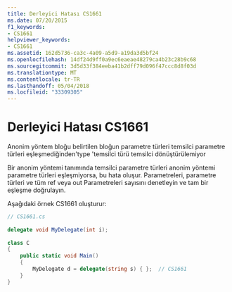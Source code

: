 ```yaml
---
title: Derleyici Hatası CS1661
ms.date: 07/20/2015
f1_keywords:
- CS1661
helpviewer_keywords:
- CS1661
ms.assetid: 162d5736-ca3c-4a09-a5d9-a19da3d5bf24
ms.openlocfilehash: 14df24d9ff0a9ec6eaeae48279ca4b23c28b9c68
ms.sourcegitcommit: 3d5d33f384eeba41b2dff79d096f47ccc8d8f03d
ms.translationtype: MT
ms.contentlocale: tr-TR
ms.lasthandoff: 05/04/2018
ms.locfileid: "33309305"
---
```

# <a name="compiler-error-cs1661"></a>Derleyici Hatası CS1661
Anonim yöntem bloğu belirtilen bloğun parametre türleri temsilci parametre türleri eşleşmediğinden'type 'temsilci türü temsilci dönüştürülemiyor  
  
 Bir anonim yöntemi tanımında temsilci parametre türleri anonim yöntemi parametre türleri eşleşmiyorsa, bu hata oluşur. Parametreleri, parametre türleri ve tüm ref veya out Parametreleri sayısını denetleyin ve tam bir eşleşme doğrulayın.  
  
 Aşağıdaki örnek CS1661 oluşturur:  
  
```csharp  
// CS1661.cs  
  
delegate void MyDelegate(int i);  
  
class C  
{  
    public static void Main()  
    {  
        MyDelegate d = delegate(string s) { };  // CS1661  
    }  
}  
```
